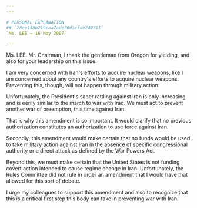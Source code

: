 ```yaml
---
---

# PERSONAL EXPLANATION
## `28ee148b219caa7ade76d3cfde240701`
`Ms. LEE — 16 May 2007`

---
```



Ms. LEE. Mr. Chairman, I thank the gentleman from Oregon for 
yielding, and also for your leadership on this issue.

I am very concerned with Iran's efforts to acquire nuclear weapons, 
like I am concerned about any country's efforts to acquire nuclear 
weapons. Preventing this, though, will not happen through military 
action.

Unfortunately, the President's saber rattling against Iran is only 
increasing and is eerily similar to the march to war with Iraq. We must 
act to prevent another war of preemption, this time against Iran.

That is why this amendment is so important. It would clarify that no 
previous authorization constitutes an authorization to use force 
against Iran.

Secondly, this amendment would make certain that no funds would be 
used to take military action against Iran in the absence of specific 
congressional authority or a direct attack as defined by the War Powers 
Act.

Beyond this, we must make certain that the United States is not 
funding covert action intended to cause regime change in Iran. 
Unfortunately, the Rules Committee did not rule in order an amendment 
that I would have that allowed for this sort of debate.

I urge my colleagues to support this amendment and also to recognize 
that this is a critical first step this body can take in preventing war 
with Iran.